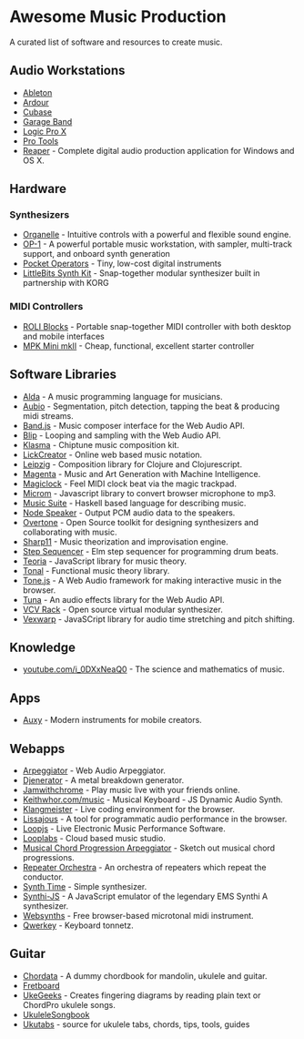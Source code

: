 # Awesome Music Production

A curated list of software and resources to create music.


## Audio Workstations

- [Ableton]
- [Ardour]
- [Cubase]
- [Garage Band]
- [Logic Pro X]
- [Pro Tools]
- [Reaper] - Complete digital audio production application for Windows and OS X.

[Ableton]: https://ableton.com/live
[Ardour]: https://ardour.org
[Cubase]: http://steinberg.net/en/products/cubase
[Garage Band]: https://apple.com/mac/garageband
[Logic Pro X]: https://apple.com/logic-pro
[Pro Tools]: http://avid.com/products/pro-tools-software
[Reaper]: http://reaper.fm


## Hardware

### Synthesizers

- [Organelle] - Intuitive controls with a powerful and flexible sound engine.
- [OP-1] - A powerful portable music workstation, with sampler, multi-track support, and onboard synth generation
- [Pocket Operators] - Tiny, low-cost digital instruments
- [LittleBits Synth Kit] - Snap-together modular synthesizer built in partnership with KORG

[Organelle]: https://critterandguitari.com/products/organelle
[OP-1]: https://www.teenageengineering.com/products/op-1
[Pocket Operators]: https://www.teenageengineering.com/products/po
[LittleBits Synth Kit]: https://shop.littlebits.cc/products/synth-kit


### MIDI Controllers

- [ROLI Blocks] - Portable snap-together MIDI controller with both desktop and mobile interfaces
- [MPK Mini mkII] - Cheap, functional, excellent starter controller

[ROLI Blocks]: https://roli.com/products/blocks/
[MPK Mini mkII]: http://www.akaipro.com/products/keyboard-controllers/mpk-mini-mkii


## Software Libraries

- [Alda] - A music programming language for musicians.
- [Aubio] - Segmentation, pitch detection, tapping the beat & producing midi streams.
- [Band.js] - Music composer interface for the Web Audio API.
- [Blip] - Looping and sampling with the Web Audio API.
- [Klasma] - Chiptune music composition kit.
- [LickCreator] - Online web based music notation.
- [Leipzig] - Composition library for Clojure and Clojurescript.
- [Magenta] - Music and Art Generation with Machine Intelligence.
- [Magiclock] - Feel MIDI clock beat via the magic trackpad.
- [Microm] - Javascript library to convert browser microphone to mp3.
- [Music Suite] - Haskell based language for describing music.
- [Node Speaker] - Output PCM audio data to the speakers.
- [Overtone] - Open Source toolkit for designing synthesizers and collaborating with music.
- [Sharp11] - Music theorization and improvisation engine.
- [Step Sequencer] - Elm step sequencer for programming drum beats.
- [Teoria] - JavaScript library for music theory.
- [Tonal] - Functional music theory library.
- [Tone.js] - A Web Audio framework for making interactive music in the browser.
- [Tuna] - An audio effects library for the Web Audio API.
- [VCV Rack] - Open source virtual modular synthesizer.
- [Vexwarp] - JavaSCript library for audio time stretching and pitch shifting.

[Alda]: https://github.com/alda-lang/alda
[Aubio]: https://aubio.org
[Band.js]: https://github.com/meenie/band.js
[Blip]: http://jshanley.github.io/blip
[Klasma]: https://github.com/hdgarrood/klasma
[LickCreator]: https://twitter.com/lickcreator
[Leipzig]: https://github.com/ctford/leipzig
[Magenta]: https://magenta.tensorflow.org
[Magiclock]: https://github.com/faroit/magiclock
[Microm]: https://github.com/zzarcon/microm
[Music Suite]: http://music-suite.github.io
[Node Speaker]: https://github.com/TooTallNate/node-speaker
[Overtone]: https://github.com/overtone/overtone
[Sharp11]: https://github.com/jsrmath/sharp11
[Step Sequencer]: https://github.com/bholtbholt/step-sequencer
[Teoria]: https://github.com/saebekassebil/teoria
[Tonal]: https://github.com/danigb/tonal
[Tone.js]: https://github.com/Tonejs/Tone.js
[Tuna]: https://github.com/Theodeus/tuna
[VCV Rack]: https://vcvrack.com
[Vexwarp]: https://github.com/0xfe/vexwarp


## Knowledge

- [youtube.com/i_0DXxNeaQ0] - The science and mathematics of music.

[youtube.com/i_0DXxNeaQ0]: http://youtube.com/watch?v=i_0DXxNeaQ0


## Apps

- [Auxy] - Modern instruments for mobile creators.

[Auxy]: http://auxy.co


## Webapps

- [Arpeggiator] - Web Audio Arpeggiator.
- [Djenerator] - A metal breakdown generator.
- [Jamwithchrome] - Play music live with your friends online.
- [Keithwhor.com/music] - Musical Keyboard - JS Dynamic Audio Synth.
- [Klangmeister] - Live coding environment for the browser.
- [Lissajous] - A tool for programmatic audio performance in the browser.
- [Loopjs] - Live Electronic Music Performance Software.
- [Looplabs] - Cloud based music studio.
- [Musical Chord Progression Arpeggiator] - Sketch out musical chord progressions.
- [Repeater Orchestra] - An orchestra of repeaters which repeat the conductor.
- [Synth Time] - Simple synthesizer.
- [Synthi-JS] - A JavaScript emulator of the legendary EMS Synthi A synthesizer.
- [Websynths] - Free browser-based microtonal midi instrument.
- [Qwerkey] - Keyboard tonnetz.

[Arpeggiator]: http://arpeggiator.desandro.com
[Djenerator]: http://djen.co
[Jamwithchrome]: http://jamwithchrome.com
[Keithwhor.com/music]: http://keithwhor.com/music
[Klangmeister]: http://ctford.github.io/klangmeister
[Lissajous]: https://github.com/kylestetz/lissajous
[Loopjs]: http://loopjs.com
[Looplabs]: https://looplabs.com
[Musical Chord Progression Arpeggiator]: https://codepen.io/jakealbaugh/pen/qNrZyw
[Repeater Orchestra]: https://codepen.io/barefootfunk/pen/ZWoLmo
[Synth Time]: http://codepen.io/mattgreenberg/pen/gPdqBb
[Synthi-JS]: http://alexnisnevich.github.io/synthi-js
[Websynths]: http://websynths.com
[Qwerkey]: http://some1else.github.io/qwerkey


## Guitar

- [Chordata] - A dummy chordbook for mandolin, ukulele and guitar.
- [Fretboard]
- [UkeGeeks] - Creates fingering diagrams by reading plain text or ChordPro ukulele songs.
- [UkuleleSongbook]
- [Ukutabs] - source for ukulele tabs, chords, tips, tools, guides

[Chordata]: https://github.com/starenka/chordata
[Fretboard]: https://github.com/AlexMost/fretboard
[UkeGeeks]: https://github.com/buzcarter/UkeGeeks
[UkuleleSongbook]: https://github.com/casertap/UkuleleSongbook
[Ukutabs]: https://ukutabs.com
